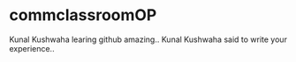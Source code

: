 # commclassroomOP

Kunal Kushwaha learing github amazing..
Kunal Kushwaha said to write your experience..
